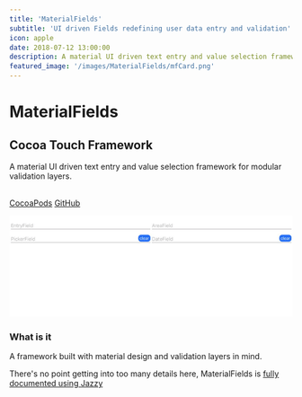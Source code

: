 ```yaml
---
title: 'MaterialFields' 
subtitle: 'UI driven Fields redefining user data entry and validation'
icon: apple
date: 2018-07-12 13:00:00
description: A material UI driven text entry and value selection framework for modular validation layers.
featured_image: '/images/MaterialFields/mfCard.png'
---
```

<div class="center">
	<h1><i class="fab fa-apple"></i> MaterialFields</h1>
	<h2>Cocoa Touch Framework</h2>
    <p>A material UI driven text entry and value selection framework for modular validation layers.</p>
	<br>
    <a href="" class="buttonBlue button--large">CocoaPods</a>
	<a href="https://github.com/barbulescualex/MaterialFields" class="buttonBlue button--large">GitHub</a>
</div>

![MaterialFieldsPromoGif](https://github.com/barbulescualex/MaterialFields/blob/master/assets/promo.gif?raw=true)

### What is it

A framework built with material design and validation layers in mind. 

There's no point getting into too many details here, MaterialFields is [fully documented using Jazzy](https://barbulescualex.github.io/MaterialFields/)
